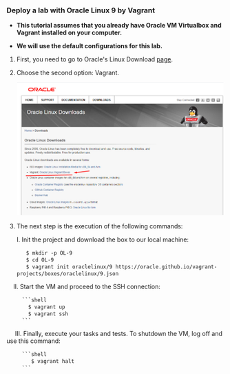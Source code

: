 ### Deploy a lab with Oracle Linux 9 by Vagrant

- **This tutorial assumes that you already have Oracle VM Virtualbox and Vagrant installed on your computer.**

- **We will use the default configurations for this lab.**





1. First, you need to go to Oracle's Linux Download [page](https://yum.oracle.com/oracle-linux-downloads.html).

2. Choose the second option: Vagrant.
   
   ![](./2024-02-07-23-24-32-image.png)

3. The next step is the execution of the following commands:
   
   I. Init the project and download the box to our local machine:
      
      ```shell
         $ mkdir -p OL-9
         $ cd OL-9
         $ vagrant init oraclelinux/9 https://oracle.github.io/vagrant-projects/boxes/oraclelinux/9.json
      ```

    II.  Start the VM and proceed to the SSH connection:

         ```shell
           $ vagrant up
           $ vagrant ssh
         ```

     III. Finally, execute your tasks and tests. To shutdown the VM, log off and use this command:

         ```shell
            $ vagrant halt
         ```

